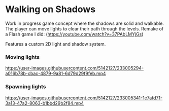 # Walking on Shadows ###

Work in progress game concept where the shadows are solid and walkable.
The player can move lights to clear their path through the levels. Remake of a Flash game I did: (https://youtube.com/watch?v=37PAbLMYjGs)


Features a custom 2D light and shadow system.

### Moving lights ####

https://user-images.githubusercontent.com/5142127/233005294-a016b78b-cbac-4879-9a81-6d79d29f9feb.mp4

### Spawning lights ###

https://user-images.githubusercontent.com/5142127/233005341-1e7afd71-3a13-47a2-8063-b1bbd29b2f84.mp4
